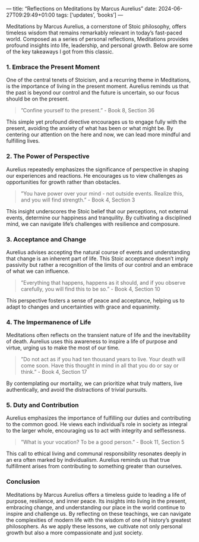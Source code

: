 —
title: “Reflections on Meditations by Marcus Aurelius”
date: 2024-06-27T09:29:49+01:00
tags: [‘updates’, ‘books’]
—


Meditations by Marcus Aurelius, a cornerstone of Stoic philosophy, offers timeless wisdom that remains remarkably relevant in today’s fast-paced world. Composed as a series of personal reflections, Meditations provides profound insights into life, leadership, and personal growth. Below are some of the key takeaways I got from this classic.

### 1. Embrace the Present Moment

One of the central tenets of Stoicism, and a recurring theme in Meditations, is the importance of living in the present moment. Aurelius reminds us that the past is beyond our control and the future is uncertain, so our focus should be on the present.

>”Confine yourself to the present.” - Book 8, Section 36

This simple yet profound directive encourages us to engage fully with the present, avoiding the anxiety of what has been or what might be. By centering our attention on the here and now, we can lead more mindful and fulfilling lives.

### 2. The Power of Perspective

Aurelius repeatedly emphasizes the significance of perspective in shaping our experiences and reactions. He encourages us to view challenges as opportunities for growth rather than obstacles.

>”You have power over your mind - not outside events. Realize this, and you will find strength.” - Book 4, Section 3

This insight underscores the Stoic belief that our perceptions, not external events, determine our happiness and tranquility. By cultivating a disciplined mind, we can navigate life’s challenges with resilience and composure.

### 3. Acceptance and Change

Aurelius advises accepting the natural course of events and understanding that change is an inherent part of life. This Stoic acceptance doesn’t imply passivity but rather a recognition of the limits of our control and an embrace of what we can influence.

>”Everything that happens, happens as it should, and if you observe carefully, you will find this to be so.” - Book 4, Section 10

This perspective fosters a sense of peace and acceptance, helping us to adapt to changes and uncertainties with grace and equanimity.

### 4. The Impermanence of Life

Meditations often reflects on the transient nature of life and the inevitability of death. Aurelius uses this awareness to inspire a life of purpose and virtue, urging us to make the most of our time.

>”Do not act as if you had ten thousand years to live. Your death will come soon. Have this thought in mind in all that you do or say or think.” - Book 4, Section 17

By contemplating our mortality, we can prioritize what truly matters, live authentically, and avoid the distractions of trivial pursuits.

### 5. Duty and Contribution

Aurelius emphasizes the importance of fulfilling our duties and contributing to the common good. He views each individual’s role in society as integral to the larger whole, encouraging us to act with integrity and selflessness.

>”What is your vocation? To be a good person.” - Book 11, Section 5

This call to ethical living and communal responsibility resonates deeply in an era often marked by individualism. Aurelius reminds us that true fulfillment arises from contributing to something greater than ourselves.

### Conclusion

Meditations by Marcus Aurelius offers a timeless guide to leading a life of purpose, resilience, and inner peace. Its insights into living in the present, embracing change, and understanding our place in the world continue to inspire and challenge us. By reflecting on these teachings, we can navigate the complexities of modern life with the wisdom of one of history’s greatest philosophers. As we apply these lessons, we cultivate not only personal growth but also a more compassionate and just society.